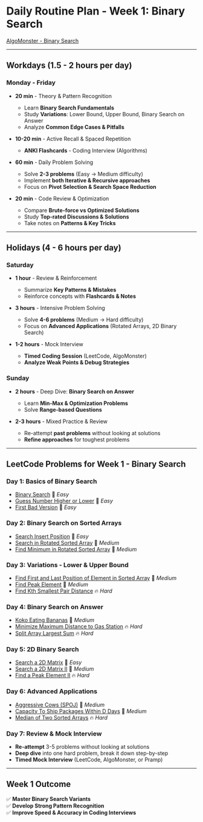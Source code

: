 # **Daily Routine Plan - Week 1: Binary Search**

[AlgoMonster - Binary Search](https://algo.monster/problems/binary_search_intro)

---

## **Workdays (1.5 - 2 hours per day)**
### **Monday - Friday**

- **20 min** - Theory & Pattern Recognition
    - Learn **Binary Search Fundamentals**
    - Study **Variations**: Lower Bound, Upper Bound, Binary Search on Answer
    - Analyze **Common Edge Cases & Pitfalls**

- **10-20 min** - Active Recall & Spaced Repetition
    - **ANKI Flashcards** - Coding Interview (Algorithms)

- **60 min** - Daily Problem Solving
    - Solve **2-3 problems** (Easy → Medium difficulty)
    - Implement **both Iterative & Recursive approaches**
    - Focus on **Pivot Selection & Search Space Reduction**

- **20 min** - Code Review & Optimization
    - Compare **Brute-force vs Optimized Solutions**
    - Study **Top-rated Discussions & Solutions**
    - Take notes on **Patterns & Key Tricks**

---

## **Holidays (4 - 6 hours per day)**
### **Saturday**

- **1 hour** - Review & Reinforcement
    - Summarize **Key Patterns & Mistakes**
    - Reinforce concepts with **Flashcards & Notes**

- **3 hours** - Intensive Problem Solving
    - Solve **4-6 problems** (Medium → Hard difficulty)
    - Focus on **Advanced Applications** (Rotated Arrays, 2D Binary Search)

- **1-2 hours** - Mock Interview
    - **Timed Coding Session** (LeetCode, AlgoMonster)
    - **Analyze Weak Points & Debug Strategies**

### **Sunday**

- **2 hours** - Deep Dive: **Binary Search on Answer**
    - Learn **Min-Max & Optimization Problems**
    - Solve **Range-based Questions**

- **2-3 hours** - Mixed Practice & Review
    - Re-attempt **past problems** without looking at solutions
    - **Refine approaches** for toughest problems

---

## **LeetCode Problems for Week 1 - Binary Search**

### **Day 1: Basics of Binary Search**
- [Binary Search](https://leetcode.com/problems/binary-search/) 🔹 *Easy*
- [Guess Number Higher or Lower](https://leetcode.com/problems/guess-number-higher-or-lower/) 🔹 *Easy*
- [First Bad Version](https://leetcode.com/problems/first-bad-version/) 🔹 *Easy*

### **Day 2: Binary Search on Sorted Arrays**
- [Search Insert Position](https://leetcode.com/problems/search-insert-position/) 🔹 *Easy*
- [Search in Rotated Sorted Array](https://leetcode.com/problems/search-in-rotated-sorted-array/) 🔸 *Medium*
- [Find Minimum in Rotated Sorted Array](https://leetcode.com/problems/find-minimum-in-rotated-sorted-array/) 🔸 *Medium*

### **Day 3: Variations - Lower & Upper Bound**
- [Find First and Last Position of Element in Sorted Array](https://leetcode.com/problems/find-first-and-last-position-of-element-in-sorted-array/) 🔸 *Medium*
- [Find Peak Element](https://leetcode.com/problems/find-peak-element/) 🔸 *Medium*
- [Find Kth Smallest Pair Distance](https://leetcode.com/problems/find-k-th-smallest-pair-distance/) 🔥 *Hard*

### **Day 4: Binary Search on Answer**
- [Koko Eating Bananas](https://leetcode.com/problems/koko-eating-bananas/) 🔸 *Medium*
- [Minimize Maximum Distance to Gas Station](https://leetcode.com/problems/minimize-max-distance-to-gas-station/) 🔥 *Hard*
- [Split Array Largest Sum](https://leetcode.com/problems/split-array-largest-sum/) 🔥 *Hard*

### **Day 5: 2D Binary Search**
- [Search a 2D Matrix](https://leetcode.com/problems/search-a-2d-matrix/) 🔹 *Easy*
- [Search a 2D Matrix II](https://leetcode.com/problems/search-a-2d-matrix-ii/) 🔸 *Medium*
- [Find a Peak Element II](https://leetcode.com/problems/find-a-peak-element-ii/) 🔥 *Hard*

### **Day 6: Advanced Applications**
- [Aggressive Cows (SPOJ)](https://www.spoj.com/problems/AGGRCOW/) 🔸 *Medium*
- [Capacity To Ship Packages Within D Days](https://leetcode.com/problems/capacity-to-ship-packages-within-d-days/) 🔸 *Medium*
- [Median of Two Sorted Arrays](https://leetcode.com/problems/median-of-two-sorted-arrays/) 🔥 *Hard*

### **Day 7: Review & Mock Interview**
- **Re-attempt** 3-5 problems without looking at solutions
- **Deep dive** into one hard problem, break it down step-by-step
- **Timed Mock Interview** (LeetCode, AlgoMonster, or Pramp)

---

## **Week 1 Outcome**
✅ **Master Binary Search Variants**  
✅ **Develop Strong Pattern Recognition**  
✅ **Improve Speed & Accuracy in Coding Interviews**  
